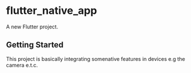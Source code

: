 # flutter_native_app

A new Flutter project.

## Getting Started

This project is basically integrating somenative features in devices e.g the camera e.t.c.

